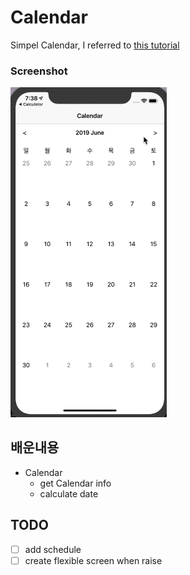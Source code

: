 # Calendar
Simpel Calendar, I referred to [this tutorial](https://www.youtube.com/watch?v=srJj8U5d5ok)

### Screenshot
<img src="Calendar.gif" width= "250" />

## 배운내용
- Calendar
  - get Calendar info
  - calculate date

## TODO
- [ ] add schedule
- [ ] create flexible screen when raise
